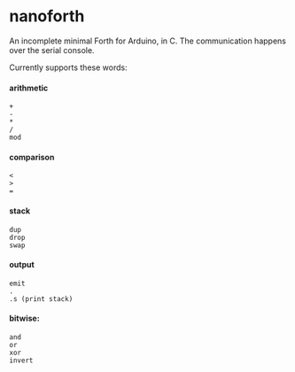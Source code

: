 # nanoforth

An incomplete minimal Forth for Arduino, in C. The communication happens over the serial console.

Currently supports these words:
#### arithmetic
```
+
-
*
/
mod
```

#### comparison
```
<
>
=
```

#### stack
```
dup
drop
swap
```

#### output
```
emit
.
.s (print stack)
```
#### bitwise:
```
and
or
xor
invert
```
